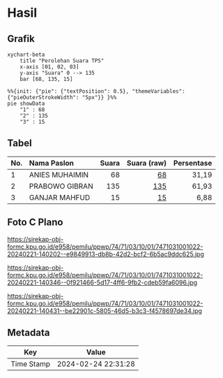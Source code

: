 # Hasil

## Grafik

```mermaid
xychart-beta
    title "Perolehan Suara TPS"
    x-axis [01, 02, 03]
    y-axis "Suara" 0 --> 135
    bar [68, 135, 15]
```

```mermaid
%%{init: {"pie": {"textPosition": 0.5}, "themeVariables": {"pieOuterStrokeWidth": "5px"}} }%%
pie showData
    "1" : 68
    "2" : 135
    "3" : 15
```

## Tabel

| No. | Nama Paslon    | Suara | Suara (raw) | Persentase |
|:--- |:-------------- | -----:| -----------:| ----------:|
| 1   | ANIES MUHAIMIN | 68    | [68][p-1]   | 31,19      |
| 2   | PRABOWO GIBRAN | 135   | [135][p-2]  | 61,93      |
| 3   | GANJAR MAHFUD  | 15    | [15][p-3]   | 6,88       |


[p-1]: https://github.com/gigit-pemilu/pemilu-2024-74-sulawesi-tenggara/blob/main/pilpres/hitung-suara/sub/74-sulawesi-tenggara/sub/71-kota-kendari/sub/03-baruga/sub/1001-baruga/sub/022-tps/sub/paslon-1.txt
[p-2]: https://github.com/gigit-pemilu/pemilu-2024-74-sulawesi-tenggara/blob/main/pilpres/hitung-suara/sub/74-sulawesi-tenggara/sub/71-kota-kendari/sub/03-baruga/sub/1001-baruga/sub/022-tps/sub/paslon-2.txt
[p-3]: https://github.com/gigit-pemilu/pemilu-2024-74-sulawesi-tenggara/blob/main/pilpres/hitung-suara/sub/74-sulawesi-tenggara/sub/71-kota-kendari/sub/03-baruga/sub/1001-baruga/sub/022-tps/sub/paslon-3.txt

## Foto C Plano

https://sirekap-obj-formc.kpu.go.id/e958/pemilu/ppwp/74/71/03/10/01/7471031001022-20240221-140202--e9849913-db8b-42d2-bcf2-6b5ac9ddc625.jpg

https://sirekap-obj-formc.kpu.go.id/e958/pemilu/ppwp/74/71/03/10/01/7471031001022-20240221-140346--0f921466-5d17-4ff6-9fb2-cdeb59fa6096.jpg

https://sirekap-obj-formc.kpu.go.id/e958/pemilu/ppwp/74/71/03/10/01/7471031001022-20240221-140431--be22901c-5805-46d5-b3c3-f4578697de34.jpg


## Metadata

| Key        | Value               |
| ---------- | ------------------- |
| Time Stamp | 2024-02-24 22:31:28 |



